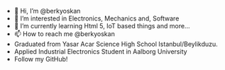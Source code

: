 - 👋 Hi, I’m @berkyoskan
- 👀 I’m interested in Electronics, Mechanics and, Software
- 🌱 I’m currently learning Html 5, IoT based things and more...
- 📫 How to reach me @berkyoskan
- Graduated from Yasar Acar Science High School Istanbul/Beylikduzu. 
- Applied Industrial Electronics Student in Aalborg University
- Follow my GitHub!
